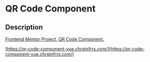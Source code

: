 # QR Code Component

## Description

[Frontend Mentor Project, QR Code Component.](https://www.frontendmentor.io/challenges/qr-code-component-iux_sIO_H)


[https://qr-code-component-vue.chrstnfrrs.com/](https://qr-code-component-vue.chrstnfrrs.com/)
